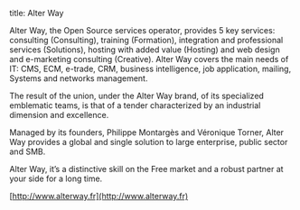 title: Alter Way

Alter Way, the Open Source services operator, provides 5 key services: consulting (Consulting), training (Formation), integration and professional services (Solutions), hosting with added value (Hosting) and web design and e-marketing consulting (Creative).
Alter Way covers the main needs of IT: CMS, ECM, e-trade, CRM, business intelligence, job application, mailing, Systems and networks management.

The result of the union, under the Alter Way brand, of its specialized emblematic teams, is that of a tender characterized by an industrial dimension and excellence.

Managed by its founders, Philippe Montargès and Véronique Torner, Alter Way provides a global and single solution to large enterprise, public sector and SMB.

Alter Way, it’s a distinctive skill on the Free market and a robust partner at your side for a long time.

[http://www.alterway.fr](http://www.alterway.fr)
